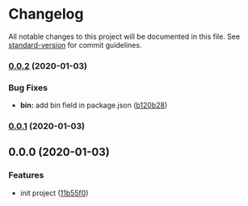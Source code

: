 # Changelog

All notable changes to this project will be documented in this file. See [standard-version](https://github.com/conventional-changelog/standard-version) for commit guidelines.

### [0.0.2](https://github.com/hyphaene-npm/prismafire/compare/v0.0.1...v0.0.2) (2020-01-03)


### Bug Fixes

* **bin:** add bin field in package.json ([b120b28](https://github.com/hyphaene-npm/prismafire/commit/b120b28b26d89a5b0e6c258f0e087a279e18589f))

### [0.0.1](https://github.com/hyphaene-npm/prismafire/compare/v0.0.0...v0.0.1) (2020-01-03)

## 0.0.0 (2020-01-03)


### Features

* init project ([11b55f0](https://github.com/hyphaene-npm/prismafire/commit/11b55f0f8e24a7b9de8a32fd23956e75a0936c16))

